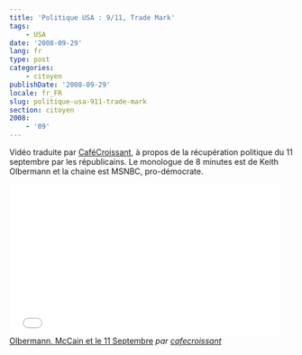 ```yaml
---
title: 'Politique USA : 9/11, Trade Mark'
tags:
    - USA
date: '2008-09-29'
lang: fr
type: post
categories:
    - citoyen
publishDate: '2008-09-29'
locale: fr_FR
slug: politique-usa-911-trade-mark
section: citoyen
2008:
    - '09'
---
```


Vidéo traduite par [CaféCroissant](http://cafecroissant.fr/2008/bonne-nuit-et-bonne-chance/), à propos de la récupération politique du 11 septembre par les républicains. Le monologue de 8 minutes est de Keith Olbermann et la chaine est MSNBC, pro-démocrate.

<!--more-->

<div class="videoWrapper">
<iframe frameborder="0" width="480" height="270" src="//www.dailymotion.com/embed/video/x6qzpl" allowfullscreen></iframe><br /><a href="http://www.dailymotion.com/video/x6qzpl_olbermann-mccain-et-le-11-septembre_news" target="_blank" rel="noopener">Olbermann, McCain et le 11 Septembre</a> <em>par <a href="http://www.dailymotion.com/cafecroissant" target="_blank">cafecroissant</a></em>
</div>

